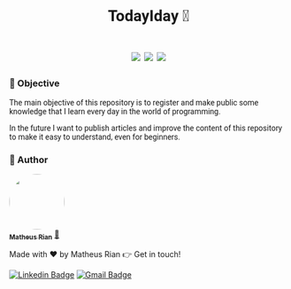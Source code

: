 
<h1 style="font-family: roboto;" align='center'>TodayIday 🚀</h1>

<h1 style="font-family: roboto;" align='center'>
  <img src='https://img.shields.io/static/v1?label=status&message=Development&color=ffd700&style=for-the-badge&logo=Aiqfome'></img>
  <img src='https://img.shields.io/static/v1?label=Evolving&message=Always&color=4169E1&style=for-the-badge&logo=Accenture'></img>
  <img src='https://img.shields.io/static/v1?label=TodayIday&message=2.0&color=2E8B57&style=for-the-badge&logo=Twoo'></img>
</h1>

### :pushpin: Objective

<p style="font-family: roboto;">The main objective of this repository is to register and make public some knowledge that I learn every day in the world of programming.</p> <p style="font-family: roboto;">In the future I want to publish articles and improve the content of this repository to make it easy to understand, even for beginners.</p>

### :trident: Author 

<a href="https://www.linkedin.com/in/matheus-rian-19b81a183/">
 <img style="border-radius: 50%;" src="https://avatars0.githubusercontent.com/u/53922139?s=460&u=78916fa8ef722becba440780b3f5756e66507bb7&v=4" width="100px;" alt=""/>
 <br />
 <sub><b>Matheus Rian</b></sub></a> <a href="https://www.linkedin.com/in/matheus-rian-19b81a183/" title="MatheusRian">🚀</a>


Made with ❤️ by Matheus Rian :point_right: Get in touch!

[![Linkedin Badge](https://img.shields.io/badge/-Matheus-blue?style=flat-square&logo=Linkedin&logoColor=white&link=https://www.linkedin.com/in/tgmarinho/)](https://www.linkedin.com/in/matheus-rian-19b81a183/) [![Gmail Badge](https://img.shields.io/badge/-souzamatheusrian@gmail.com-c14438?style=flat-square&logo=Gmail&logoColor=white&link=mailto:souzamatheusrian@gmail.com)](souzamatheusrian@gmail.com)
